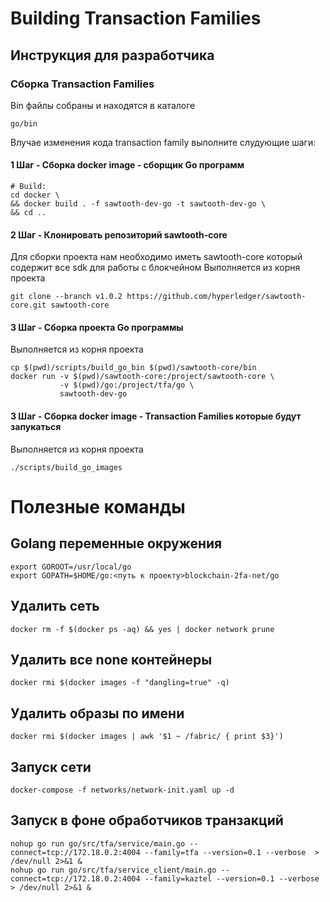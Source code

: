 
# Building Transaction Families 

## Инструкция для разработчика 
### Сборка Transaction Families
Bin файлы собраны и находятся в каталоге 
```
go/bin
```
Влучае изменения кода transaction family выполните слудующие шаги:

#### 1 Шаг - Сборка docker image - сборщик Go программ
```
# Build:
cd docker \
&& docker build . -f sawtooth-dev-go -t sawtooth-dev-go \ 
&& cd ..

``` 
#### 2 Шаг - Клонировать репозиторий sawtooth-core
Для сборки проекта нам необходимо иметь sawtooth-core который содержит все sdk для работы с блокчейном
Выполняется из корня проекта
```
git clone --branch v1.0.2 https://github.com/hyperledger/sawtooth-core.git sawtooth-core
```
#### 3 Шаг - Сборка проекта Go программы
Выполняется из корня проекта
```
cp $(pwd)/scripts/build_go_bin $(pwd)/sawtooth-core/bin
docker run -v $(pwd)/sawtooth-core:/project/sawtooth-core \
           -v $(pwd)/go:/project/tfa/go \
           sawtooth-dev-go
```
#### 3 Шаг - Сборка docker image - Transaction Families которые будут запукаться
Выполняется из корня проекта
```
./scripts/build_go_images
``` 

# Полезные команды
## Golang переменные окружения 
```
export GOROOT=/usr/local/go
export GOPATH=$HOME/go:<путь к проекту>blockchain-2fa-net/go
```
## Удалить сеть 
```
docker rm -f $(docker ps -aq) && yes | docker network prune
```
## Удалить все none контейнеры
```
docker rmi $(docker images -f "dangling=true" -q)
```
## Удалить образы по имени
```
docker rmi $(docker images | awk '$1 ~ /fabric/ { print $3}')
```
## Запуск сети
```
docker-compose -f networks/network-init.yaml up -d
```
## Запуск в фоне обработчиков транзакций
```
nohup go run go/src/tfa/service/main.go --connect=tcp://172.18.0.2:4004 --family=tfa --version=0.1 --verbose  > /dev/null 2>&1 &
nohup go run go/src/tfa/service_client/main.go --connect=tcp://172.18.0.2:4004 --family=kaztel --version=0.1 --verbose  > /dev/null 2>&1 &
```
